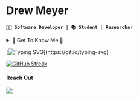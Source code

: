 # Drew Meyer
**`🧑‍💻 Software Developer | 📚 Student | Researcher`**
    
<details>
  <summary> 🧘 Get To Know Me 🧘 </summary>
  Hi, thanks for checking out my GitHub! I'm Drew, a computer science student at the University of Kansas. I graduate in May and will pursue my master's in CS. I am interested in full stack development, artificial intelligence and machine learning. I am interested in deploying AI models and using them in software. In my free time, I enjoy playing recreational basketball, playing video games, and following the stock market. Please feel free to connect with me and check out my YouTube channel. 🤙
</details>

[![Typing SVG](https://readme-typing-svg.demolab.com?font=Fira+Code&pause=1000&width=435&lines=Damn+I+need+to+lock+the+fuck+in!)](https://git.io/typing-svg)

[![GitHub Streak](https://streak-stats.demolab.com?user=drewku42&theme=shadow-blue)](https://git.io/streak-stats)


#### Reach Out
<a href="mailto:drewmeyer28@gmail.com">
  <img src="https://img.shields.io/badge/Email-6d4aff?style=for-the-badge&logo=protonmail&logoColor=white" />
</a>
